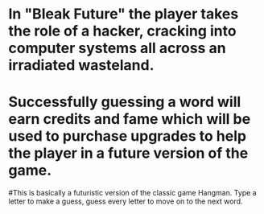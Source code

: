 # In "Bleak Future" the player takes the role of a hacker, cracking into computer systems all across an irradiated wasteland.
# Successfully guessing a word will earn credits and fame which will be used to purchase upgrades to help the player in a future version of the game.

#This is basically a futuristic version of the classic game Hangman.  Type a letter to make a guess, guess every letter to move on to the next word.